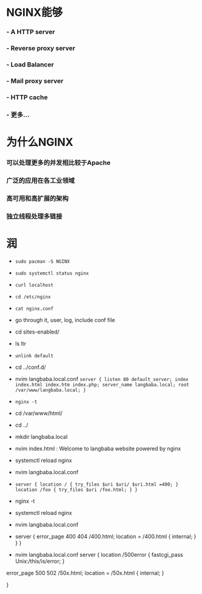 # NGINX能够 
### - A HTTP server
### - Reverse proxy server
### - Load Balancer
### - Mail proxy server
### - HTTP cache
### - 更多...
# 为什么NGINX
### 可以处理更多的并发相比较于Apache
### 广泛的应用在各工业领域
### 高可用和高扩展的架构
### 独立线程处理多链接
# 润 
- `sudo pacman -S NGINX`
- `sudo systemctl status nginx`
- `curl localhost`
- `cd /etc/nginx`
- `cat nginx.conf`
- go through it, user, log, include conf file
- cd sites-enabled/
- ls ltr
- `unlink default`
- cd ../conf.d/
- nvim langbaba.local.conf
`server {
	listen 80 default_server;
	index index.html index.htm index.php;
	server_name langbaba.local;
	root /var/www/langbaba.local;
}`
- `nginx -t`
- cd /var/www/html/
- cd ../
- mkdir langbaba.local
- nvim index.html : Welcome to langbaba website powered by nginx
- systemctl reload nginx
- nvim langbaba.local.conf

- `server {
location / {
	try_files $uri $uri/ $uri.html =400;
}
location /foo {
	try_files $uri /foo.html;
}
}`
- nginx -t
- systemctl reload nginx
- nvim langbaba.local.conf
- server {
	error_page 400 404 /400.html;
	location = /400.html {
	internal;
	}
}
}
- nvim langbaba.local.conf
server {
	location /500error {
	fastcgi_pass Unix:/this/is/error;
	}

error_page 500 502 /50x.html;
	location = /50x.html {
	internal;
	}

}

